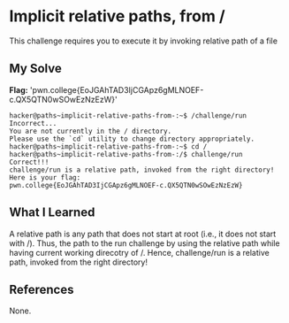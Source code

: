 # Implicit relative paths, from /
This challenge requires you to execute it by invoking relative path of a file 

## My Solve
**Flag:** 'pwn.college{EoJGAhTAD3IjCGApz6gMLNOEF-c.QX5QTN0wSOwEzNzEzW}'

```
hacker@paths~implicit-relative-paths-from-:~$ /challenge/run
Incorrect...
You are not currently in the / directory.
Please use the `cd` utility to change directory appropriately.
hacker@paths~implicit-relative-paths-from-:~$ cd /
hacker@paths~implicit-relative-paths-from-:/$ challenge/run
Correct!!!
challenge/run is a relative path, invoked from the right directory!
Here is your flag:
pwn.college{EoJGAhTAD3IjCGApz6gMLNOEF-c.QX5QTN0wSOwEzNzEzW}
```

## What I Learned
A relative path is any path that does not start at root (i.e., it does not start with /).
Thus, the path to the run challenge by using the relative path while having current working direcotry of /.
Hence, challenge/run is a relative path, invoked from the right directory!

## References
None.
